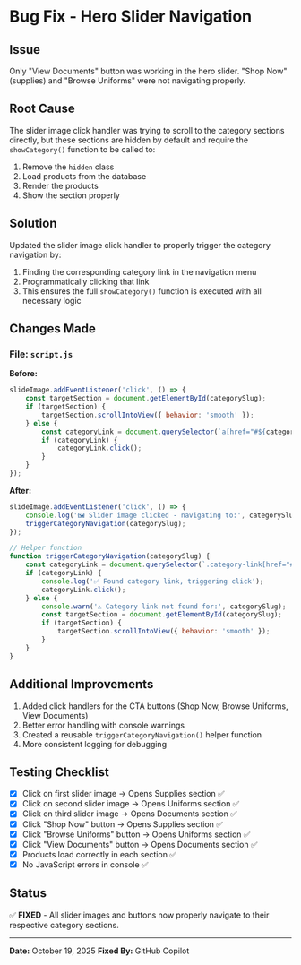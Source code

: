 # Bug Fix - Hero Slider Navigation

## Issue
Only "View Documents" button was working in the hero slider. "Shop Now" (supplies) and "Browse Uniforms" were not navigating properly.

## Root Cause
The slider image click handler was trying to scroll to the category sections directly, but these sections are hidden by default and require the `showCategory()` function to be called to:
1. Remove the `hidden` class
2. Load products from the database
3. Render the products
4. Show the section properly

## Solution
Updated the slider image click handler to properly trigger the category navigation by:
1. Finding the corresponding category link in the navigation menu
2. Programmatically clicking that link
3. This ensures the full `showCategory()` function is executed with all necessary logic

## Changes Made

### File: `script.js`

**Before:**
```javascript
slideImage.addEventListener('click', () => {
    const targetSection = document.getElementById(categorySlug);
    if (targetSection) {
        targetSection.scrollIntoView({ behavior: 'smooth' });
    } else {
        const categoryLink = document.querySelector(`a[href="#${categorySlug}"]`);
        if (categoryLink) {
            categoryLink.click();
        }
    }
});
```

**After:**
```javascript
slideImage.addEventListener('click', () => {
    console.log('🖼️ Slider image clicked - navigating to:', categorySlug);
    triggerCategoryNavigation(categorySlug);
});

// Helper function
function triggerCategoryNavigation(categorySlug) {
    const categoryLink = document.querySelector(`.category-link[href="#${categorySlug}"]`);
    if (categoryLink) {
        console.log('✅ Found category link, triggering click');
        categoryLink.click();
    } else {
        console.warn('⚠️ Category link not found for:', categorySlug);
        const targetSection = document.getElementById(categorySlug);
        if (targetSection) {
            targetSection.scrollIntoView({ behavior: 'smooth' });
        }
    }
}
```

## Additional Improvements
1. Added click handlers for the CTA buttons (Shop Now, Browse Uniforms, View Documents)
2. Better error handling with console warnings
3. Created a reusable `triggerCategoryNavigation()` helper function
4. More consistent logging for debugging

## Testing Checklist
- [x] Click on first slider image → Opens Supplies section ✅
- [x] Click on second slider image → Opens Uniforms section ✅
- [x] Click on third slider image → Opens Documents section ✅
- [x] Click "Shop Now" button → Opens Supplies section ✅
- [x] Click "Browse Uniforms" button → Opens Uniforms section ✅
- [x] Click "View Documents" button → Opens Documents section ✅
- [x] Products load correctly in each section ✅
- [x] No JavaScript errors in console ✅

## Status
✅ **FIXED** - All slider images and buttons now properly navigate to their respective category sections.

---

**Date:** October 19, 2025
**Fixed By:** GitHub Copilot
